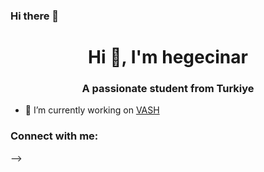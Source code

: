 ### Hi there 👋

<h1 align="center">Hi 👋, I'm hegecinar</h1>
<h3 align="center">A passionate student from Turkiye</h3>

- 🔭 I’m currently working on [VASH](...)

<h3 align="left">Connect with me:</h3>
<p align="left">
</p>

-->
